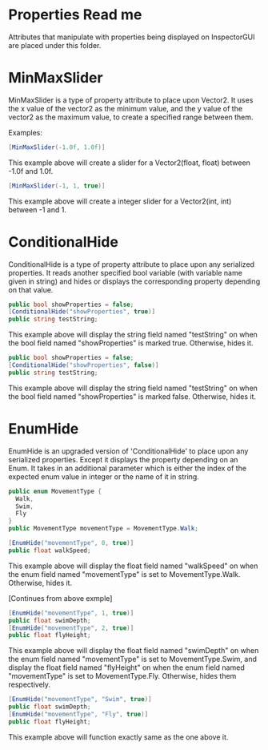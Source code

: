 # Properties Read me
Attributes that manipulate with properties being displayed on InspectorGUI are placed under this folder.

# MinMaxSlider
MinMaxSlider is a type of property attribute to place upon Vector2. It uses the x value of the vector2 as the minimum value, and the y value of the vector2 as the maximum value, to create a specified range between them.

Examples:

```csharp
[MinMaxSlider(-1.0f, 1.0f)]
```
This example above will create a slider for a Vector2(float, float) between -1.0f and 1.0f.


```csharp
[MinMaxSlider(-1, 1, true)]
```
This example above will create a integer slider for a Vector2(int, int) between -1 and 1.

# ConditionalHide
ConditionalHide is a type of property attribute to place upon any serialized properties. It reads another specified bool variable (with variable name given in string) and hides or displays the corresponding property depending on that value.

```csharp
public bool showProperties = false;
[ConditionalHide("showProperties", true)]
public string testString;
```
This example above will display the string field named "testString" on when the bool field named "showProperties" is marked true. Otherwise, hides it.

```csharp
public bool showProperties = false;
[ConditionalHide("showProperties", false)]
public string testString;
```
This example above will display the string field named "testString" on when the bool field named "showProperties" is marked false. Otherwise, hides it.


# EnumHide
EnumHide is an upgraded version of 'ConditionalHide' to place upon any serialized properties. Except it displays the property depending on an Enum. It takes in an additional parameter which is either the index of the expected enum value in integer or the name of it in string.

```csharp
public enum MovementType {
  Walk,
  Swim,
  Fly
}
public MovementType movementType = MovementType.Walk;

[EnumHide("movementType", 0, true)]
public float walkSpeed;
```
This example above will display the float field named "walkSpeed" on when the enum field named "movementType" is set to MovementType.Walk. Otherwise, hides it.

[Continues from above exmple]
```csharp
[EnumHide("movementType", 1, true)]
public float swimDepth;
[EnumHide("movementType", 2, true)]
public float flyHeight;
```
This example above will display the float field named "swimDepth" on when the enum field named "movementType" is set to MovementType.Swim, and display the float field named "flyHeight" on when the enum field named "movementType" is set to MovementType.Fly. Otherwise, hides them respectively.

```csharp
[EnumHide("movementType", "Swim", true)]
public float swimDepth;
[EnumHide("movementType", "Fly", true)]
public float flyHeight;
```
This example above will function exactly same as the one above it.
